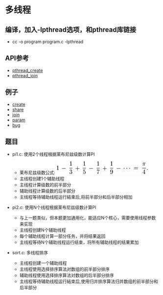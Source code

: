 <head>
<title>多线程</title>
<meta http-equiv="Content-Type" content="text/html; charset=UTF-8">
</head>

# 多线程
## 编译，加入-lpthread选项，和pthread库链接
- cc -o program program.c -lpthread

## API参考
- [pthread_create](api/pthread_create.html)
- [pthread_join](api/pthread_join.html)

## 例子
- [create](thread/create.c)
- [share](thread/share.c)
- [join](thread/join.c)
- [param](thread/param.c)
- [bug](thread/bug.c)

## 题目
- pi1.c: 使用2个线程根据莱布尼兹级数计算PI
    + 莱布尼兹级数公式:  <img src="leibniz.png"/>
    + 主线程创建1个辅助线程 
    + 主线程计算级数的前半部分  
    + 辅助线程计算级数的后半部分 
    + 主线程等待辅助线程运行結束后,将前半部分和后半部分相加

- pi2.c: 使用N个线程根据莱布尼兹级数计算PI
    + 与上一题类似，但本题更加通用化，能适应N个核心，需要使用线程参数来实现
    + 主线程创建N个辅助线程 
    + 每个辅助线程计算一部分任务，并将结果返回
    + 主线程等待N个辅助线程运行结束，将所有辅助线程的结果累加 

- sort.c: 多线程排序
    + 主线程创建一个辅助线程 
    + 主线程使用选择排序算法对数组的前半部分排序  
    + 辅助线程使用选择排序算法对数组的后半部分排序 
    + 主线程等待辅助线程运行結束后,使用归并排序算法归并数组的前半部分和后半部分
